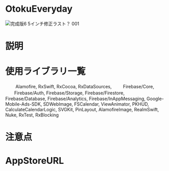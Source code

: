 # OtokuEveryday

 
![完成版6 5インチ修正ラスト？ 001](https://user-images.githubusercontent.com/78495222/233771373-bb67a410-37c7-4bdc-a8a8-55ce6de0ae2e.png)


 
 
# 説明
 

 
# 使用ライブラリ一覧
 
　　 Alamofire,
  RxSwift,
  RxCocoa,
  RxDataSources,
　　 Firebase/Core,
 　　Firebase/Auth,
  Firebase/Storage,
  Firebase/Firestore,
  Firebase/Database,
  Firebase/Analytics,
  Firebase/InAppMessaging,
  Google-Mobile-Ads-SDK,
  SDWebImage,
  FSCalendar,
  ViewAnimator,
  PKHUD,
  CalculateCalendarLogic,
  SVGKit,
  PinLayout,
  AlamofireImage, 
  RealmSwift,
  Nuke, 
  RxTest,
  RxBlocking
 

 
# 注意点
 

 
# AppStoreURL
 

 

 

